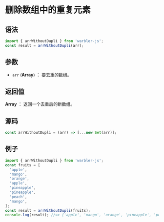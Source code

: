 <!--
 * @Author: 一尾流莺
 * @Description:删除数组中的重复元素
 * @Date: 2021-09-13 17:26:25
 * @LastEditTime: 2021-09-16 18:21:07
 * @FilePath: \warblerjs-guide\docs\guide\array\arrWithoutDupli.md
-->

# 删除数组中的重复元素

## 语法

```js
import { arrWithoutDupli } from 'warbler-js';
const result = arrWithoutDupli(arr);
```

## 参数

- `arr` (**Array**) ： 要去重的数组。

## 返回值

**Array** ： 返回一个去重后的新数组。

## 源码

```js
const arrWithoutDupli = (arr) => [...new Set(arr)];
```

## 例子

```js
import { arrWithoutDupli } from 'warbler-js';
const fruits = [
  'apple',
  'mango',
  'orange',
  'apple',
  'pineapple',
  'pineapple',
  'peach',
  'mango',
];
const result = arrWithoutDupli(fruits);
console.log(result); //=> ['apple', 'mango', 'orange', 'pineapple', 'peach']
```
